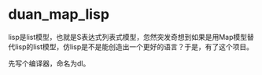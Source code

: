 # duan_map_lisp

lisp是list模型，也就是S表达式列表式模型，忽然突发奇想到如果是用Map模型替代lisp的list模型，仿lisp是不是能创造出一个更好的语言？于是，有了这个项目。

先写个编译器，命名为dl。
